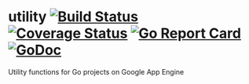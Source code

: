 # utility [![Build Status](https://travis-ci.org/oyvindhagberg/utility.svg?branch=master)](https://travis-ci.org/oyvindhagberg/utility) [![Coverage Status](https://coveralls.io/repos/github/oyvindhagberg/utility/badge.svg?branch=master)](https://coveralls.io/github/oyvindhagberg/utility?branch=master) [![Go Report Card](https://goreportcard.com/badge/github.com/oyvindhagberg/utility)](https://goreportcard.com/report/github.com/oyvindhagberg/utility) [![GoDoc](https://godoc.org/github.com/oyvindhagberg/utility?status.svg)](https://godoc.org/github.com/oyvindhagberg/utility)

Utility functions for Go projects on Google App Engine
